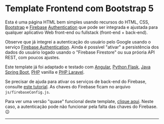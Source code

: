 # Template Frontend com Bootstrap 5

Esta é uma página HTML bem simples usando recursos do HTML, CSS, [Bootstrap](https://getbootstrap.com/) e [Firebase](https://firebase.com) [Authentication](https://firebase.google.com/docs/auth?hl=pt-br) que pode ser integrada e ajustada para qualquer aplicativo Web front-end ou fullstack (front-end + back-end).

Observe que já integrei a autenticação do usuário pelo Google usando o serviço [Firebase Authentication](https://firebase.google.com/docs/auth?hl=pt-br).
Ainda é possível "ativar" a persistência dos dados do usuário logado usando o "Firebase Firestore" ou sua próoria API REST, com poucos ajustes.

Este template já foi adaptado e testado com [Angular](https://angular.dev/), [Python Flask](https://flask.palletsprojects.com/), [Java Spring Boot](https://spring.io/projects/spring-boot), [PHP](https://www.php.net/) vanilla e [PHP Laravel](https://laravel.com/).

Se precisar de ajuda para ativar os serviços de back-end do Firebase, consulte [este tutorial](https://gist.lufer.click/artigos/back-end-com-firebase).
As chaves do Firebase ficam no arquivo `js/firebaseConfig.js`.

Para ver uma versão "quase" funcional deste template, [clique aqui](https://luferat.github.io/bs5_frontend_auth/). Neste caso, a autenticação pode não funcionar pela falta das chaves do Firebase. 😉

---
